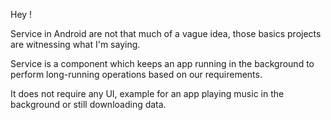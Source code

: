 Hey ! 

Service in Android are not that much of a vague idea, those basics projects are witnessing what I'm saying.

Service is a component which keeps an app running in the background to perform long-running operations based on our requirements.

It does not require any UI, example for an app playing music in the background or still downloading data.
